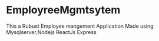 # EmployreeMgmtsytem
This a Rubust Employee mangement Application Made using Mysqlserver,Nodejs ReactJs Express
